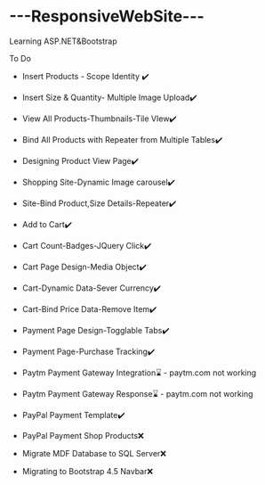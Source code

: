 # ---ResponsiveWebSite---
Learning ASP.NET&Bootstrap

To Do
- Insert Products - Scope Identity ✔️
- Insert Size & Quantity- Multiple Image Upload✔️
- View All Products-Thumbnails-Tile VIew✔️
- Bind All Products with Repeater from Multiple Tables✔️
- Designing Product View Page✔️

- Shopping Site-Dynamic Image carousel✔️

- Site-Bind Product,Size Details-Repeater✔️

- Add to Cart✔️

- Cart Count-Badges-JQuery Click✔️

- Cart Page Design-Media Object✔️

- Cart-Dynamic Data-Sever Currency✔️

- Cart-Bind Price Data-Remove Item✔️

- Payment Page Design-Togglable Tabs✔️

- Payment Page-Purchase Tracking✔️

- Paytm Payment Gateway Integration⌛ - paytm.com not working

- Paytm Payment Gateway Response⌛ - paytm.com not working

- PayPal Payment Template✔️

- PayPal Payment Shop Products❌

- Migrate MDF Database to SQL Server❌

- Migrating to Bootstrap 4.5 Navbar❌
